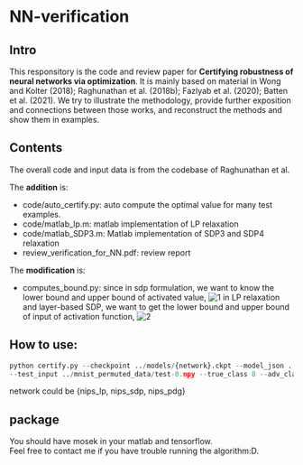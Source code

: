 # NN-verification

## Intro
This responsitory is the code and review paper for **Certifying robustness of neural networks via optimization**.
It is mainly based on material in Wong and Kolter (2018); Raghunathan et al.
(2018b); Fazlyab et al. (2020); Batten et al. (2021). We try to illustrate the methodology, provide
further exposition and connections between those works, and reconstruct the methods and show
them in examples.

## Contents
The overall code and input data is from the codebase of Raghunathan et al.

The **addition** is:
- code/auto_certify.py: auto compute the optimal value for many test examples.
- code/matlab_lp.m: matlab implementation of LP relaxation
- code/matlab_SDP3.m: Matlab implementation of SDP3 and SDP4 relaxation
- review_verification_for_NN.pdf: review report

The **modification** is:
- computes_bound.py: since in sdp formulation, we want to know the lower bound and upper bound of activated value, 
![1](https://render.githubusercontent.com/render/math?math=\bar{l}_{k}\leq{x_k}\leq\bar{u}_k,k\in[1,L])  in LP relaxation and layer-based SDP, we want to get the lower bound and upper bound of input of activation function, ![2](https://render.githubusercontent.com/render/math?math=l_{k+1}\leq{W_kx_k+b_k}\leq{u_{k+1}},k\in[L-1])

## How to use:
```python
python certify.py --checkpoint ../models/{network}.ckpt --model_json ../model_details/{network}.json 
--test_input ../mnist_permuted_data/test-0.npy --true_class 8 --adv_class 0 --epsilon 0.1 --matlab_folder matlab
```
network could be {nips_lp, nips_sdp, nips_pdg}

## package
You should have mosek in your matlab and tensorflow.  
Feel free to contact me if you have trouble running the algorithm:D.
